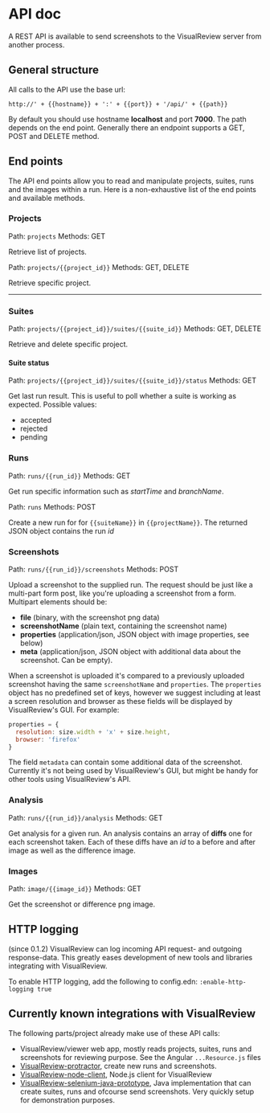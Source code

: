 # API doc 

A REST API is available to send screenshots to the VisualReview server from another process.


## General structure

All calls to the API use the base url:

```
http://' + {{hostname}} + ':' + {{port}} + '/api/' + {{path}}
```

By default you should use hostname **localhost** and port **7000**.
The path depends on the end point.
Generally there an endpoint supports a GET, POST and DELETE method.

## End points

The API end points allow you to read and manipulate projects, suites, runs and the images within a run.
Here is a non-exhaustive list of the end points and available methods.

### Projects

Path: `projects`
Methods: GET

Retrieve list of projects.

Path: `projects/{{project_id}}`
Methods: GET, DELETE

Retrieve specific project.

***

### Suites

Path: `projects/{{project_id}}/suites/{{suite_id}}`
Methods: GET, DELETE

Retrieve and delete specific project.

#### Suite status

Path: `projects/{{project_id}}/suites/{{suite_id}}/status`
Methods: GET

Get last run result. This is useful to poll whether a suite is working as expected. Possible values:

* accepted
* rejected
* pending

### Runs

Path: `runs/{{run_id}}`
Methods: GET

Get run specific information such as *startTime* and *branchName*.

Path: `runs`
Methods: POST

Create a new run for for `{{suiteName}}` in `{{projectName}}`. The returned JSON object contains the run *id*

### Screenshots

Path: `runs/{{run_id}}/screenshots`
Methods: POST

Upload a screenshot to the supplied run.
The request should be just like a multi-part form post, like you're uploading a screenshot from a form.
Multipart elements should be:
 * **file** (binary, with the screenshot png data)
 * **screenshotName** (plain text, containing the screenshot name)
 * **properties**  (application/json, JSON object with image properties, see below)
 * **meta** (application/json, JSON object with additional data about the screenshot. Can be empty).

When a screenshot is uploaded it's compared to a previously uploaded screenshot having the same `screenshotName` and `properties`. The `properties` object has no predefined set of keys, however we suggest including at least a screen resolution and browser as these fields will be displayed by VisualReview's GUI. For example:
```javascript
properties = {
  resolution: size.width + 'x' + size.height,
  browser: 'firefox'
}
```

The field `metadata` can contain some additional data of the screenshot. Currently it's not being used by VisualReview's GUI, but might be handy for other tools using VisualReview's API.

### Analysis
Path: `runs/{{run_id}}/analysis`
Methods: GET

Get analysis for a given run.
An analysis contains an array of **diffs** one for each screenshot taken.
Each of these diffs have an *id* to a before and after image as well as the difference image.

### Images

Path: `image/{{image_id}}`
Methods: GET

Get the screenshot or difference png image.

## HTTP logging
(since 0.1.2) VisualReview can log incoming API request- and outgoing response-data. This greatly eases development of new tools and libraries
integrating with VisualReview.

To enable HTTP logging, add the following to config.edn:
`:enable-http-logging true`

## Currently known integrations with VisualReview

The following parts/project already make use of these API calls:

* VisualReview/viewer web app, mostly reads projects, suites, runs and screenshots for reviewing purpose. See the Angular `...Resource.js` files
* [VisualReview-protractor](https://github.com/xebia/VisualReview-protractor), create new runs and screenshots.
* [VisualReview-node-client](https://github.com/Klaasvaak/VisualReview-node-client), Node.js client for VisualReview
* [VisualReview-selenium-java-prototype](https://github.com/skwakman/visualreview-selenium-java-prototype), Java implementation that can create suites, runs and ofcourse send screenshots. Very quickly setup for demonstration purposes.
